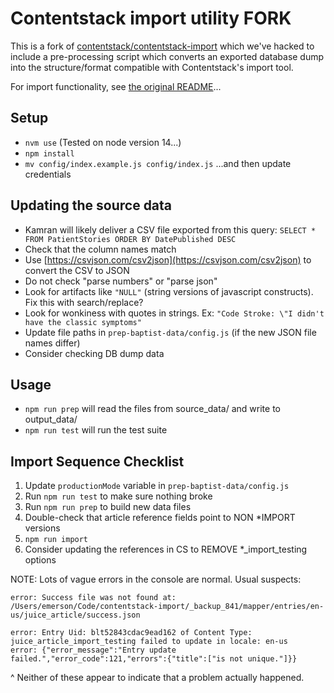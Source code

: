# Contentstack import utility FORK

This is a fork of [contentstack/contentstack-import](https://github.com/contentstack/contentstack-import) which we've hacked to include a pre-processing script which converts an exported database dump into the structure/format compatible with Contentstack's import tool.

For import functionality, see [the original README](https://github.com/contentstack/contentstack-import/blob/master/README.md)...

## Setup

* `nvm use` (Tested on node version 14...) 
* `npm install`
* `mv config/index.example.js config/index.js` ...and then update credentials

## Updating the source data
* Kamran will likely deliver a CSV file exported from this query: `SELECT * FROM PatientStories ORDER BY DatePublished DESC`
* Check that the column names match
* Use [https://csvjson.com/csv2json](https://csvjson.com/csv2json) to convert the CSV to JSON
* Do not check "parse numbers" or "parse json" 
* Look for artifacts like `"NULL"` (string versions of javascript constructs). Fix this with search/replace?
* Look for wonkiness with quotes in strings. Ex: `"Code Stroke: \"I didn't have the classic symptoms"`
* Update file paths in `prep-baptist-data/config.js` (if the new JSON file names differ)
* Consider checking DB dump data 

## Usage

* `npm run prep` will read the files from source_data/ and write to output_data/
* `npm run test` will run the test suite

## Import Sequence Checklist
1. Update `productionMode` variable in `prep-baptist-data/config.js`
1. Run `npm run test` to make sure nothing broke
1. Run `npm run prep` to build new data files
1. Double-check that article reference fields point to NON *IMPORT versions
1. `npm run import`
1. Consider updating the references in CS to REMOVE *_import_testing options

NOTE: Lots of vague errors in the console are normal. Usual suspects:

```
error: Success file was not found at: /Users/emerson/Code/contentstack-import/_backup_841/mapper/entries/en-us/juice_article/success.json
```
```
error: Entry Uid: blt52843cdac9ead162 of Content Type: juice_article_import_testing failed to update in locale: en-us
error: {"error_message":"Entry update failed.","error_code":121,"errors":{"title":["is not unique."]}}
```

^ Neither of these appear to indicate that a problem actually happened.
